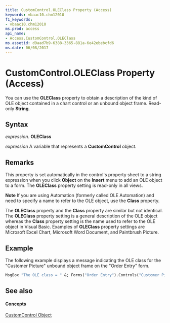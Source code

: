 ```yaml
---
title: CustomControl.OLEClass Property (Access)
keywords: vbaac10.chm12010
f1_keywords:
- vbaac10.chm12010
ms.prod: access
api_name:
- Access.CustomControl.OLEClass
ms.assetid: d9aad7b9-6388-3365-881a-6e42ebebcfd6
ms.date: 06/08/2017
---
```



# CustomControl.OLEClass Property (Access)

You can use the  **OLEClass** property to obtain a description of the kind of OLE object contained in a chart control or an unbound object frame. Read-only **String**.


## Syntax

 _expression_. **OLEClass**

 _expression_ A variable that represents a **CustomControl** object.


## Remarks

This property is set automatically in the control's property sheet to a string expression when you click  **Object** on the **Insert** menu to add an OLE object to a form. The **OLEClass** property setting is read-only in all views.


 **Note**  If you are using Automation (formerly called OLE Automation) and need to specify a name to refer to the OLE object, use the  **Class** property.

The  **OLEClass** property and the **Class** property are similar but not identical. The **OLEClass** property setting is a general description of the OLE object whereas the **Class** property setting is the name used to refer to the OLE object in Visual Basic. Examples of **OLEClass** property settings are Microsoft Excel Chart, Microsoft Word Document, and Paintbrush Picture.


## Example

The following example displays a message indicating the OLE class for the "Customer Picture" unbound object frame on the "Order Entry" form.


```vb
MsgBox "The OLE class = " &; Forms("Order Entry").Controls("Customer Picture").OLEClass
```


## See also


#### Concepts


[CustomControl Object](customcontrol-object-access.md)

